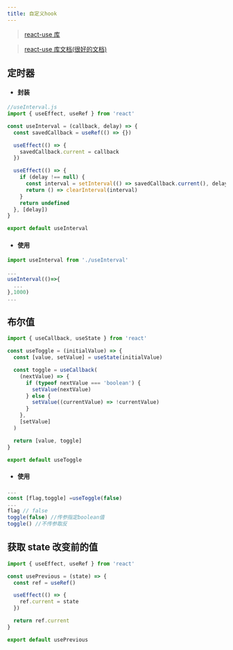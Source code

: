 ```yaml
---
title: 自定义hook
---
```


> [react-use 库](https://github.com/streamich/react-use/)

> [react-use 库文档(很好的文档)](https://streamich.github.io/react-use/?path=/story/ui-usecss--docs)

## 定时器

- #### 封装

```js
//useInterval.js
import { useEffect, useRef } from 'react'

const useInterval = (callback, delay) => {
  const savedCallback = useRef(() => {})

  useEffect(() => {
    savedCallback.current = callback
  })

  useEffect(() => {
    if (delay !== null) {
      const interval = setInterval(() => savedCallback.current(), delay || 0)
      return () => clearInterval(interval)
    }
    return undefined
  }, [delay])
}

export default useInterval
```

- #### 使用

```js
import useInterval from './useInterval'

...
useInterval(()=>{
  ...
},1000)
...
```

## 布尔值

```js
import { useCallback, useState } from 'react'

const useToggle = (initialValue) => {
  const [value, setValue] = useState(initialValue)

  const toggle = useCallback(
    (nextValue) => {
      if (typeof nextValue === 'boolean') {
        setValue(nextValue)
      } else {
        setValue((currentValue) => !currentValue)
      }
    },
    [setValue]
  )

  return [value, toggle]
}

export default useToggle
```

- #### 使用

```js
...
const [flag,toggle] =useToggle(false)
...
flag // false
toggle(false) //传参指定boolean值
toggle() //不传参取反
```

## 获取 state 改变前的值

```js
import { useEffect, useRef } from 'react'

const usePrevious = (state) => {
  const ref = useRef()

  useEffect(() => {
    ref.current = state
  })

  return ref.current
}

export default usePrevious
```

<!-- const useForceUpdate = () => {
  const [, dispatch] = useState(Object.create(null));

  const memoizedDispatch = useCallback(() => {
    dispatch(Object.create(null));
  }, [dispatch]);
  return memoizedDispatch;
}; -->
